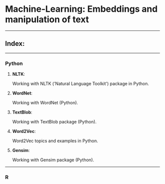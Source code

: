 # Machine-Learning: Embeddings and manipulation of text 

***

## **Index:**

***

### Python

1. **NLTK**:

    Working with NLTK ('Natural Language Toolkit') package in Python.

2. **WordNet**:

    Working with WordNet (Python).

3. **TextBlob**:

    Working with TextBlob package (Python).

4. **Word2Vec**:

    Word2Vec topics and examples in Python.

5. **Gensim**:

    Working with Gensim package (Python).

***

### R